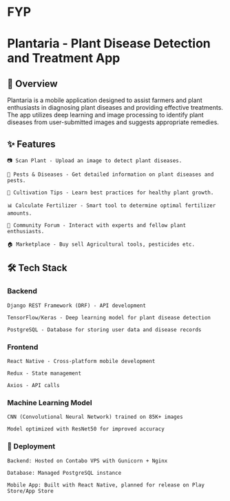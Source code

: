 # FYP
# Plantaria - Plant Disease Detection and Treatment App

## 🌿 Overview

Plantaria is a mobile application designed to assist farmers and plant enthusiasts in diagnosing plant diseases and providing effective treatments. The app utilizes deep learning and image processing to identify plant diseases from user-submitted images and suggests appropriate remedies.

## ✨ Features
```
📷 Scan Plant - Upload an image to detect plant diseases.

🦠 Pests & Diseases - Get detailed information on plant diseases and pests.

🌱 Cultivation Tips - Learn best practices for healthy plant growth.

📊 Calculate Fertilizer - Smart tool to determine optimal fertilizer amounts.

👥 Community Forum - Interact with experts and fellow plant enthusiasts.

🏠 Marketplace - Buy sell Agricultural tools, pesticides etc.
```
## 🛠️ Tech Stack

### Backend
```
Django REST Framework (DRF) - API development

TensorFlow/Keras - Deep learning model for plant disease detection

PostgreSQL - Database for storing user data and disease records
```
### Frontend
```
React Native - Cross-platform mobile development

Redux - State management

Axios - API calls
```
### Machine Learning Model
```
CNN (Convolutional Neural Network) trained on 85K+ images

Model optimized with ResNet50 for improved accuracy
```
### 🚀 Deployment
```
Backend: Hosted on Contabo VPS with Gunicorn + Nginx

Database: Managed PostgreSQL instance

Mobile App: Built with React Native, planned for release on Play Store/App Store
```
